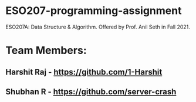 # ESO207-programming-assignment
ESO207A: Data Structure &amp; Algorithm. Offered by Prof. Anil Seth in Fall 2021.
# Team Members:
## Harshit Raj - https://github.com/1-Harshit
## Shubhan R - https://github.com/server-crash
